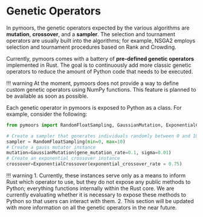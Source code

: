 # Genetic Operators

In pymoors, the genetic operators expected by the various algorithms are **mutation**, **crossover**, and a **sampler**. The selection and tournament operators are usually built into the algorithms; for example, NSGA2 employs selection and tournament procedures based on Rank and Crowding.

Currently, pymoors comes with a battery of **pre-defined genetic operators** implemented in Rust. The goal is to continuously add more classic genetic operators to reduce the amount of Python code that needs to be executed.

!!! warning 
    At the moment, pymoors does not provide a way to define custom genetic operators using NumPy functions. This feature is planned to be available as soon as possible.




Each genetic operator in pymoors is exposed to Python as a class. For example, consider the following:

```python
from pymoors import RandomFloatSampling, GaussianMutation, ExponentialCrossover,

# Create a sampler that generates individuals randomly between 0 and 10.
sampler = RandomFloatSampling(min=0, max=10)
# Create a gauss mutator instance
mutation=GaussianMutation(gene_mutation_rate=0.1, sigma=0.01)
# Create an exponential crossover instance
crossover=ExponentialCrossover(exponential_crossover_rate = 0.75)
```

!!! warning 
    1. Currently, these instances serve only as a means to inform Rust which operator to use, but they do not expose any public methods to Python; everything functions internally within the Rust core. We are currently evaluating whether it is necessary to expose these methods to Python so that users can interact with them.
    2. This section will be updated with more information on all the genetic operators in the near future.


